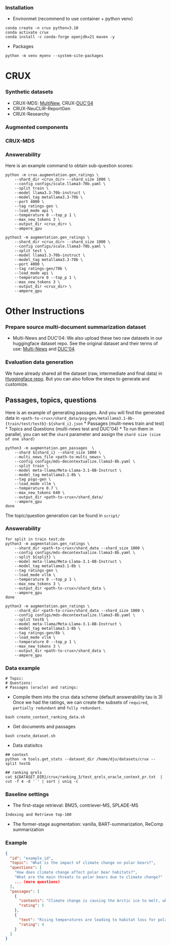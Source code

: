 ### Installation
- Environmet (recommend to use container + python venv)
```
conda create -n crux python=3.10
conda activate crux
conda install -c conda-forge openjdk=21 maven -y    
```

- Packages
```
python -m venv myenv --system-site-packages

```

# CRUX

### Synthetic datasets
- CRUX-MDS: [MultiNew](), CRUX-[DUC'04]()
- CRUX-NeuCLIR-ReportGen
- CRUX-Researchy

### Augmented components


### CRUX-MDS

### Answerability
Here is an example command to obtain sub-question scores:

```shell
python -m crux.augmentation.gen_ratings \
    --shard_dir <crux_dir> --shard_size 1000 \
    --config configs/scale.llama3-70b.yaml \
    --split train \
    --model llama3.3-70b-instruct \
    --model_tag metallama3.3-70b \
    --port 4000 \
    --tag ratings-gen \
    --load_mode api \
    --temperature 0 --top_p 1 \
    --max_new_tokens 3 \
    --output_dir <crux_dir> \
    --ampere_gpu
```
    
```
python3 -m augmentation.gen_ratings \
    --shard_dir <crux_dir> --shard_size 1000 \
    --config configs/scale.llama3-70b.yaml \
    --split test \
    --model llama3.3-70b-instruct \
    --model_tag metallama3.3-70b \
	--port 4000 \
    --tag ratings-gen/70b \
    --load_mode api \
	--temperature 0 --top_p 1 \
    --max_new_tokens 3 \
	--output_dir <crux_dir> \
    --ampere_gpu
```

# Other Instructions

### Prepare source multi-document summarization dataset
- Multi-News and DUC'04: 
We also upload these two raw datasets in our huggingface dataset repo. See the original dataset and their terms of use: [Multi-News](https://huggingface.co/datasets/alexfabbri/multi_news) and [DUC'04](https://www-nlpir.nist.gov/projects/duc/data.html).

### Evaluation data generation
We have already shared all the dataset (raw, intermediate and final data) in [Huggingface repo](#). But you can also follow the steps to generate and customize. 

## Passages, topics, questions 
Here is an example of generating passages. And you will find the generated data in 
`<path-to-crux>/shard_data/psg-gen/metallama3.1-8b-{train/test/testb}-${shard_i}.json`
    * Passages (mulit-news train and test)
	* Topics and Questions (multi-news test and DUC'04)
	* To run them in parallel, you can set the `shard` parameter and assign the `shard size (size of one shard)`

```
python3 -m augmentation.gen_passages  \
	--shard ${shard_i} --shard_size 1000 \
	--multi_news_file <path-to-multi_news> \
	--config configs/mds-decontextualize.llama3-8b.yaml \
	--split train \
	--model meta-llama/Meta-Llama-3.1-8B-Instruct \
	--model_tag metallama3.1-8b \
	--tag psgs-gen \
	--load_mode vllm \
	--temperature 0.7 \
	--max_new_tokens 640 \
	--output_dir <path-to-crux>/shard_data/
	--ampere_gpu
done
```
The topic/question generation can be found in `script/`

### Answerability

```
for split in train test;do
python3 -m augmentation.gen_ratings \
	--shard_dir <path-to-crux>/shard_data --shard_size 1000 \
	--config configs/mds-decontextualize.llama3-8b.yaml \
	--split ${split} \
	--model meta-llama/Meta-Llama-3.1-8B-Instruct \
	--model_tag metallama3.1-8b \
	--tag ratings-gen \
	--load_mode vllm \
	--temperature 0 --top_p 1 \
	--max_new_tokens 3 \
	--output_dir <path-to-crux>/shard_data \
	--ampere_gpu
done

python3 -m augmentation.gen_ratings \
    --shard_dir <path-to-crux>/shard_data --shard_size 1000 \
    --config configs/mds-decontextualize.llama3-8b.yaml \
    --split testb \
    --model meta-llama/Meta-Llama-3.1-8B-Instruct \
    --model_tag metallama3.1-8b \
    --tag ratings-gen/8b \
    --load_mode vllm \
	--temperature 0 --top_p 1 \
    --max_new_tokens 3 \
	--output_dir <path-to-crux>/shard_data \
    --ampere_gpu
```

### Data example
```
# Topic:
# Questions:
# Passages (oracle) and ratings:
```

- Compile them into the crux data scheme (default answerability tau is 3)
Once we had the ratings, we can create the subsets of `required`, `partially redundant` and `fully redundant`.

```
bash create_context_ranking_data.sh
```

- Get documents and passages
```
bash create_dataset.sh
```

- Data statisitcs
```
## context
python -m tools.get_stats --dataset_dir /home/dju/datasets/crux --split testb

## ranking qrels
cat ${DATASET_DIR}/crux/ranking_3/test_qrels_oracle_context_pr.txt  | cut -f 4 -d ' ' | sort | uniq -c 
```

### Baseline settings
* The first-stage retrieval: BM25, contriever-MS, SPLADE-MS
```
Indexing and Retrieve top-100
```

* The former-stage augmentation: vanilla, BART-summarization, ReComp summarization

### Example
```json
{
  "id": "example_id",
  "topic": "What is the impact of climate change on polar bears?",
  "questions": [
    "How does climate change affect polar bear habitats?",
    "What are the main threats to polar bears due to climate change?"
    ... (more questions)
  ],
  "passages": [
    {
      "contents": "Climate change is causing the Arctic ice to melt, which is crucial for polar bears.",
      "rating": 5
    },
    {
      "text": "Rising temperatures are leading to habitat loss for polar bears.",
      "rating": 4
    }
  ]
}
```
 

